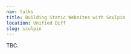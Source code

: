 ```yaml
---
nav: talks
title: Building Static Websites with Sculpin
location: Unified Diff
slug: sculpin
---
```

TBC.

